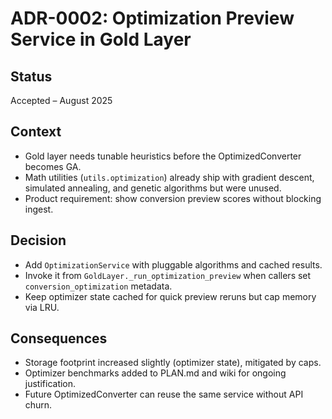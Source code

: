 # ADR-0002: Optimization Preview Service in Gold Layer

## Status

Accepted – August 2025

## Context

- Gold layer needs tunable heuristics before the OptimizedConverter becomes GA.
- Math utilities (`utils.optimization`) already ship with gradient descent,
  simulated annealing, and genetic algorithms but were unused.
- Product requirement: show conversion preview scores without blocking ingest.

## Decision

- Add `OptimizationService` with pluggable algorithms and cached results.
- Invoke it from `GoldLayer._run_optimization_preview` when callers set
  `conversion_optimization` metadata.
- Keep optimizer state cached for quick preview reruns but cap memory via LRU.

## Consequences

- Storage footprint increased slightly (optimizer state), mitigated by caps.
- Optimizer benchmarks added to PLAN.md and wiki for ongoing justification.
- Future OptimizedConverter can reuse the same service without API churn.
